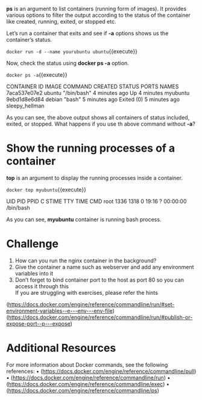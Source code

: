 
**ps** is an argument to list containers (running form of images). It provides various options to filter the output according to the status of the container like created, running, exited, or stopped etc.

Let’s run a container that exits and see if **-a** options shows us the container’s status.

`docker run -d --name yourubuntu ubuntu`{{execute}}

Now, check the status using **docker ps -a** option.

`docker ps -a`{{execute}}

CONTAINER ID        IMAGE               COMMAND             CREATED             STATUS              PORTS               NAMES
7aca537e07e2        ubuntu              "/bin/bash"         4 minutes ago       Up 4 minutes                            myubuntu
9ebd1d8e6d84        debian              "bash"              5 minutes ago       Exited (0) 5 minutes ago                       sleepy_hellman

As you can see, the above output shows all containers of status included, exited, or stopped.
What happens if you use th above command without **-a**?

# Show the running processes of a container

**top** is an argument to display the running processes inside a container.

`docker top myubuntu`{{execute}}

UID                 PID                 PPID                C                   STIME               TTY                 TIME                CMD
root                1336                1318                0                   19:16               ?                   00:00:00            /bin/bash

As you can see, **myubuntu** container is running bash process.

# Challenge

1.	How can you run the nginx container in the background?
2.	Give the container a name such as webserver and add any environment variables into it
3.	Don’t forget to bind container port to the host as port 80 so you can access it through this  
If you are struggling with exercises, please refer the hints

(https://docs.docker.com/engine/reference/commandline/run/#set-environment-variables--e---env---env-file)
(https://docs.docker.com/engine/reference/commandline/run/#publish-or-expose-port--p---expose)

# Additional Resources

For more information about Docker commands, see the following references:
•	(https://docs.docker.com/engine/reference/commandline/pull)
•	(https://docs.docker.com/engine/reference/commandline/run)
•	(https://docs.docker.com/engine/reference/commandline/exec)
•	(https://docs.docker.com/engine/reference/commandline/ps)
